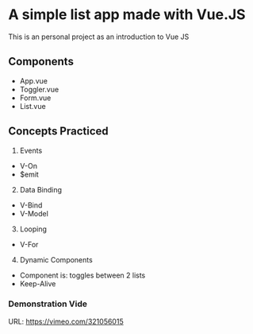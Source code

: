 # A simple list app made with Vue.JS

This is an personal project as an introduction to Vue JS

## Components
* App.vue
* Toggler.vue
* Form.vue
* List.vue

## Concepts Practiced
1. Events
  * V-On
  * $emit
2. Data Binding
  * V-Bind
  * V-Model
3. Looping
  * V-For
4. Dynamic Components
  * Component is: toggles between 2 lists
  * Keep-Alive

### Demonstration Vide
URL: https://vimeo.com/321056015
